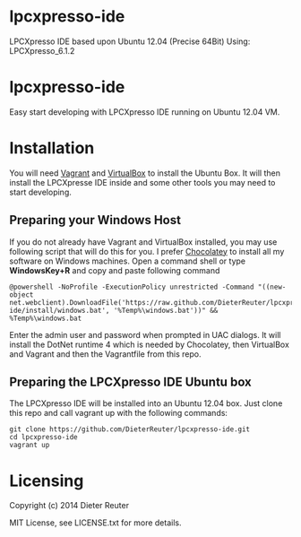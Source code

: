 lpcxpresso-ide
==============

LPCXpresso IDE based upon Ubuntu 12.04 (Precise 64Bit)
Using: LPCXpresso_6.1.2

# lpcxpresso-ide

Easy start developing with LPCXpresso IDE running on Ubuntu 12.04 VM.

# Installation
You will need [Vagrant](http://vagrantup.com) and [VirtualBox](http://virtualbox.org) to install the Ubuntu Box. It will then install the LPCXpresse IDE inside and some other tools you may need to start developing.

## Preparing your Windows Host
If you do not already have Vagrant and VirtualBox installed, you may use following script that will do this for you. I prefer [Chocolatey](http://chocolatey.org) to install all my software on Windows machines. Open a command shell or type **WindowsKey+R** and copy and paste following command

    @powershell -NoProfile -ExecutionPolicy unrestricted -Command "((new-object net.webclient).DownloadFile('https://raw.github.com/DieterReuter/lpcxpresso-ide/install/windows.bat', '%Temp%\windows.bat'))" && %Temp%\windows.bat

Enter the admin user and password when prompted in UAC dialogs. It will install the DotNet runtime 4 which is needed by Chocolatey, then VirtualBox and Vagrant and then the Vagrantfile from this repo.

## Preparing the LPCXpresso IDE Ubuntu box
The LPCXpresso IDE will be installed into an Ubuntu 12.04 box. Just clone this repo and call vagrant up with the following commands:

    git clone https://github.com/DieterReuter/lpcxpresso-ide.git
    cd lpcxpresso-ide
    vagrant up

# Licensing
Copyright (c) 2014 Dieter Reuter

MIT License, see LICENSE.txt for more details.
